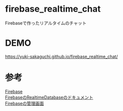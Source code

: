 # firebase_realtime_chat
Firebaseで作ったリアルタイムのチャット

# DEMO
https://yuki-sakaguchi.github.io/firebase_realtime_chat/

# 参考
[Firebase](https://firebase.google.com/)  
[FirebaseのRealtimeDatabaseのドキュメント](https://firebase.google.com/docs/database/web/start?authuser=0)  
[Firebaseの管理画面](https://console.firebase.google.com/project/axel-realtime-chat/overview)